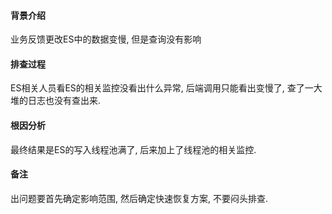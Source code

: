 #### 背景介绍

业务反馈更改ES中的数据变慢, 但是查询没有影响


#### 排查过程

ES相关人员看ES的相关监控没看出什么异常, 后端调用只能看出变慢了, 查了一大堆的日志也没有查出来.

#### 根因分析

最终结果是ES的写入线程池满了,  后来加上了线程池的相关监控.


#### 备注

出问题要首先确定影响范围, 然后确定快速恢复方案, 不要闷头排查.
